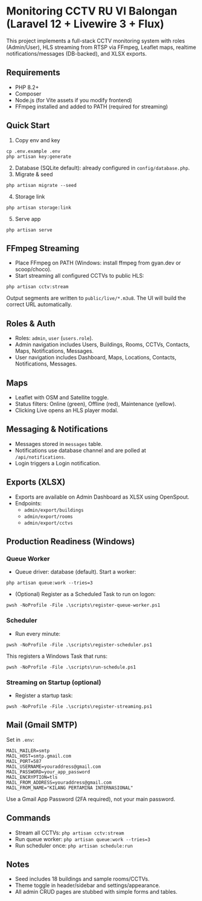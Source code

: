 # Monitoring CCTV RU VI Balongan (Laravel 12 + Livewire 3 + Flux)

This project implements a full-stack CCTV monitoring system with roles (Admin/User), HLS streaming from RTSP via FFmpeg, Leaflet maps, realtime notifications/messages (DB-backed), and XLSX exports.

## Requirements
- PHP 8.2+
- Composer
- Node.js (for Vite assets if you modify frontend)
- FFmpeg installed and added to PATH (required for streaming)

## Quick Start
1. Copy env and key
```
cp .env.example .env
php artisan key:generate
```
2. Database (SQLite default): already configured in `config/database.php`.
3. Migrate & seed
```
php artisan migrate --seed
```
4. Storage link
```
php artisan storage:link
```
5. Serve app
```
php artisan serve
```

## FFmpeg Streaming
- Place FFmpeg on PATH (Windows: install ffmpeg from gyan.dev or scoop/choco).
- Start streaming all configured CCTVs to public HLS:
```
php artisan cctv:stream
```
Output segments are written to `public/live/*.m3u8`. The UI will build the correct URL automatically.

## Roles & Auth
- Roles: `admin`, `user` (`users.role`).
- Admin navigation includes Users, Buildings, Rooms, CCTVs, Contacts, Maps, Notifications, Messages.
- User navigation includes Dashboard, Maps, Locations, Contacts, Notifications, Messages.

## Maps
- Leaflet with OSM and Satellite toggle.
- Status filters: Online (green), Offline (red), Maintenance (yellow).
- Clicking Live opens an HLS player modal.

## Messaging & Notifications
- Messages stored in `messages` table.
- Notifications use database channel and are polled at `/api/notifications`.
- Login triggers a Login notification.

## Exports (XLSX)
- Exports are available on Admin Dashboard as XLSX using OpenSpout.
- Endpoints:
  - `admin/export/buildings`
  - `admin/export/rooms`
  - `admin/export/cctvs`

## Production Readiness (Windows)
### Queue Worker
- Queue driver: database (default). Start a worker:
```
php artisan queue:work --tries=3
```
- (Optional) Register as a Scheduled Task to run on logon:
```
pwsh -NoProfile -File .\scripts\register-queue-worker.ps1
```

### Scheduler
- Run every minute:
```
pwsh -NoProfile -File .\scripts\register-scheduler.ps1
```
This registers a Windows Task that runs:
```
pwsh -NoProfile -File .\scripts\run-schedule.ps1
```

### Streaming on Startup (optional)
- Register a startup task:
```
pwsh -NoProfile -File .\scripts\register-streaming.ps1
```

## Mail (Gmail SMTP)
Set in `.env`:
```
MAIL_MAILER=smtp
MAIL_HOST=smtp.gmail.com
MAIL_PORT=587
MAIL_USERNAME=youraddress@gmail.com
MAIL_PASSWORD=your_app_password
MAIL_ENCRYPTION=tls
MAIL_FROM_ADDRESS=youraddress@gmail.com
MAIL_FROM_NAME="KILANG PERTAMINA INTERNASIONAL"
```
Use a Gmail App Password (2FA required), not your main password.

## Commands
- Stream all CCTVs: `php artisan cctv:stream`
- Run queue worker: `php artisan queue:work --tries=3`
- Run scheduler once: `php artisan schedule:run`

## Notes
- Seed includes 18 buildings and sample rooms/CCTVs.
- Theme toggle in header/sidebar and settings/appearance.
- All admin CRUD pages are stubbed with simple forms and tables.
